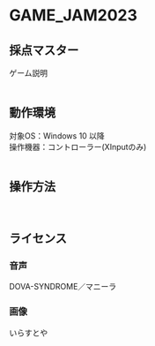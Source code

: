 # GAME_JAM2023

## 採点マスター
ゲーム説明
<br><br>

## 動作環境
対象OS：Windows 10 以降  
 操作機器：コントローラー(XInputのみ)
 <br><br>
 
## 操作方法

<br>



## ライセンス  

### 音声
DOVA-SYNDROME／マニーラ

### 画像
いらすとや 
